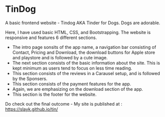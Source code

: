 # TinDog

A basic frontend website - Tindog AKA Tinder for Dogs. Dogs are adorable.

Here, I have used basic HTML, CSS, and Bootstrapping. The website is responsive and features 6 different sections.
  - The intro page sonsits of the app name, a navigation bar consisting of Contact, Pricing and Download, the download buttons for Apple store and playstore and is followed by a cute image.
  - The next section consists of the basic information about the site. This is kept minimum as users tend to focus on less time reading.
  - This section consists of the reviews in a Carausel setup, and is followed by the Sponsers.
  - This section consists of the payment features for the app.
  - Again, we are emphasizing on the download section of the app.
  - This section is the footer for the website.

Do check out the final outcome -
My site is published at : https://slayk.github.io/tin/
